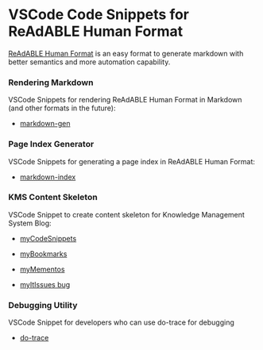
# VSCode Code Snippets for ReAdABLE Human Format


[ReAdABLE Human Format](http://readablehumanformat.com) is an easy format to generate markdown with better semantics and more automation capability.


### Rendering Markdown

VSCode Snippets for rendering ReAdABLE Human Format in Markdown (and other formats in the future):
- [markdown-gen](./vscode.markdown-gen)
                        

### Page Index Generator

VSCode Snippets for generating a page index in ReAdABLE Human Format:
- [markdown-index](./vscode.markdown-index)
                        

### KMS Content Skeleton

VSCode Snippet to create content skeleton for Knowledge Management System Blog:
- [myCodeSnippets](./vscode.mycodesnippets)
                        
- [myBookmarks](./vscode.mybookmarks)
                        
- [myMementos](./vscode.mymementos)
                        
- [myItIssues bug](./vscode.myitissues.bug)
                        

### Debugging Utility

VSCode Snippet for developers who can use do-trace for debugging
- [do-trace](./vscode.readable.tracing)
                        
